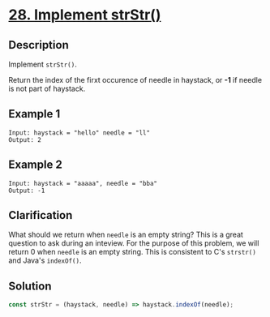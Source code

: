 # [28. Implement strStr()](https://leetcode.com/problems/implement-strstr/)

## Description

Implement `strStr()`.

Return the index of the firxt occurence of needle in haystack, or **-1** if needle is not part of haystack.

## Example 1

```example
Input: haystack = "hello" needle = "ll"
Output: 2
```

## Example 2

```example
Input: haystack = "aaaaa", needle = "bba"
Output: -1
```

## Clarification

What should we return when `needle` is an empty string? This is a great question to ask during an inteview.
For the purpose of this problem, we will return 0 when `needle` is an empty string. This is consistent to C's `strstr()` and Java's `indexOf()`.

## Solution

```javascript
const strStr = (haystack, needle) => haystack.indexOf(needle);
```
